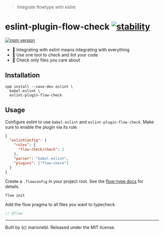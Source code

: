 > Integrate flowtype with eslint

# eslint-plugin-flow-check [![stability][0]][1]

[![npm version][2]][3]


* 💯 Integrating with eslint means integrating with everything
* 💪 Use one tool to check and lint your code
* 👀 Check only files you care about

## Installation

```shell
npm install --save-dev eslint \
  babel-eslint \
  eslint-plugin-flow-check
```

## Usage

Configure eslint to use `babel-eslint` and `eslint-plugin-flow-check`.
Make sure to enable the plugin via its rule.

```json
{
  "eslintConfig": {
    "rules": {
      "flow-check/check": 2
    },
    "parser": "babel-eslint",
    "plugins": ["flow-check"]
  }
}
```

Create a `.flowconfig` in your project root. See the [flow-type docs](https://flowtype.org/docs/advanced-configuration.html) for details.

```
flow init
```

Add the flow pragma to all files you want to typecheck.

```js
// @flow
```

---
Built by (c) marionebl. Released under the MIT license.


[0]: https://img.shields.io/badge/stability-experimental-orange.svg?style=flat-square
[1]: https://nodejs.org/api/documentation.html#documentation_stability_index
[2]: https://img.shields.io/npm/v/eslint-plugin-flow-check.svg?style=flat-square
[3]: https://npmjs.org/package/eslint-plugin-flow-check
